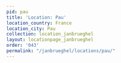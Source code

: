 ```yaml
---
pid: pau
title: 'Location: Pau'
location_country: France
location_city: Pau
collection: location_janbrueghel
layout: locationpage_janbrueghel
order: '043'
permalink: "/janbrueghel/locations/pau/"
---
```


